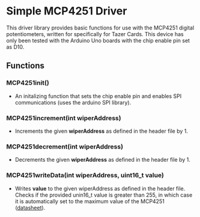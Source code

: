 # Simple MCP4251 Driver
This driver library provides basic functions for use with the MCP4251 digital potentiometers, written for specifically for Tazer Cards. This device has only been tested with the Arduino Uno boards with the chip enable pin set as D10.

## Functions
### MCP4251init()
- An initalizing function that sets the chip enable pin and enables SPI communications (uses the arduino SPI library).

### MCP4251increment(int wiperAddress)
- Increments the given **wiperAddress** as defined in the header file by 1.

### MCP4251decrement(int wiperAddress)
- Decrements the given **wiperAddress** as defined in the header file by 1.

### MCP4251writeData(int wiperAddress, uint16_t value)
- Writes **value** to the given wiperAddress as defined in the header file. Checks if the provided unin16_t value is greater than 255, in which case it is automatically set to the maximum value of the MCP4251 ([datasheet](https://ww1.microchip.com/downloads/aemDocuments/documents/OTH/ProductDocuments/DataSheets/22060b.pdf)).
